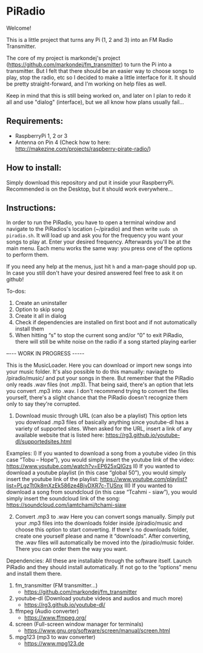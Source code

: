 ﻿# PiRadio

Welcome!

This is a little project that turns any Pi (1, 2 and 3) into an FM Radio Transmitter.

The core of my project is markondej's project (https://github.com/markondej/fm_transmitter) to turn the Pi into a transmitter. But I felt that there should be an easier way to choose songs to play, stop the radio, etc so I decided to make a little interface for it. It should be pretty straight-forward, and I'm working on help files as well.

Keep in mind that this is still being worked on, and later on I plan to redo it all and use "dialog" (interface), but we all know how plans usually fail...

## Requirements:

- RaspberryPi 1, 2 or 3
- Antenna on Pin 4 (Check how to here: http://makezine.com/projects/raspberry-pirate-radio/)

## How to install:

Simply download this repository and put it inside your RaspberryPi. Recommended is on the Desktop, but it should work everywhere...

## Instructions:

In order to run the PiRadio, you have to open a terminal window and navigate to the PiRadios's location (~/piradio) and then write `sudo sh piradio.sh`.
It will load up and ask you for the frequency you want your songs to play at. Enter your desired frequency. Afterwards you'll be at the main menu. Each menu works the same way: you press one of the options to perform them.

If you need any help at the menus, just hit `h` and a man-page should pop up. In case you still don't have your desired answered feel free to ask it on github!


To-dos:

1) Create an uninstaller
2) Option to skip song
3) Create it all in dialog
4) Check if dependencies are installed on first boot and if not automatically install them
5) When hitting “s” to stop the current song and/or “0” to exit PiRadio, there will still be white noise on the radio if a song started playing earlier


–--- WORK IN PROGRESS -----

This is the MusicLoader. Here you can download or import new songs into your music folder. It's also possible to do this manually: naviagte to /piradio/music/ and put your songs in there. But remember that the PiRadio only reads .wav files (not .mp3). That being said, there's an option that lets you convert .mp3 into .wav. I don't recommend trying to convert the files yourself, there's a slight chance that the PiRadio doesn't recognize them only to say they're corrupted.

1) Download music through URL (can also be a playlist)
This option lets you download .mp3 files of basically anything since youtube-dl has a variety of supported sites. When asked for the URL, insert a link of any available website that is listed here:
	https://rg3.github.io/youtube-dl/supportedsites.html

Examples:
I) If you wanted to download a song from a youtube video (in this case “Tobu – Hope”), you would simply insert the youtube link of the video:
	https://www.youtube.com/watch?v=EP625xQIGzs
II) If you wanted to download a youtube playlist (in this case “global 50”), you would simply insert the youtube link of the playlist:
	https://www.youtube.com/playlist?list=PLgzTt0k8mXzEk586ze4BjvDXR7c-TUSnx
III) If you wanted to download a song from soundcloud (in this case “Tcahmi - siaw”), you would simply insert the soundcloud link of the song:
	https://soundcloud.com/iamtchami/tchami-siaw

2) Convert .mp3 to .wav
Here you can convert songs manually. Simply put your .mp3 files into the downloads folder inside /piradio/music and choose this option to start converting. If there's no downloads folder, create one yourself please and name it “downloads”. After converting, the .wav files will automatically be moved into the /piradio/music folder. There you can order them the way you want.


Dependencies:
All these are installable through the software itself. Launch PiRadio and they should install automatically. If not go to the “options” menu and install them there.

1) fm_transmitter (FM transmitter...)
	- https://github.com/markondej/fm_transmitter
2) youtube-dl (Download youtube videos and audios and much more)
	- https://rg3.github.io/youtube-dl/
3) ffmpeg (Audio converter)
	- https://www.ffmpeg.org/
4) screen (Full-screen window manager for terminals)
	- https://www.gnu.org/software/screen/manual/screen.html
5) mpg123 (mp3 to wav converter)
	- https://www.mpg123.de

